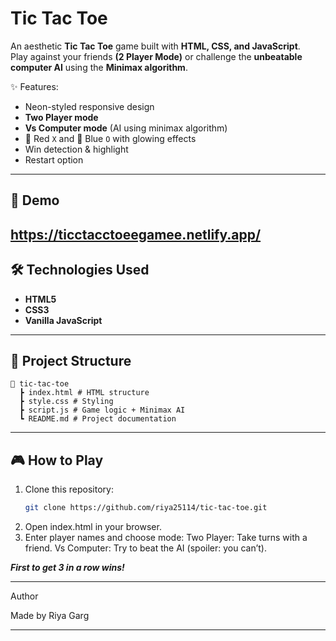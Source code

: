 # Tic Tac Toe

An aesthetic **Tic Tac Toe** game built with **HTML, CSS, and JavaScript**.  
Play against your friends **(2 Player Mode)** or challenge the **unbeatable computer AI** using the **Minimax algorithm**.  

✨ Features:
- Neon-styled responsive design
- **Two Player mode**
- **Vs Computer mode** (AI using minimax algorithm)
- 🔴 Red `X` and 🔵 Blue `O` with glowing effects
- Win detection & highlight
- Restart option

---

## 🚀 Demo
https://ticctacctoeegamee.netlify.app/
---

## 🛠️ Technologies Used
- **HTML5**
- **CSS3**
- **Vanilla JavaScript**

---

## 📂 Project Structure
    📁 tic-tac-toe
      ┣ index.html # HTML structure
      ┣ style.css # Styling
      ┣ script.js # Game logic + Minimax AI
      ┗ README.md # Project documentation
      
---

## 🎮 How to Play
1. Clone this repository:
   ```bash
   git clone https://github.com/riya25114/tic-tac-toe.git
2. Open index.html in your browser.
3. Enter player names and choose mode:
  Two Player: Take turns with a friend.
  Vs Computer: Try to beat the AI (spoiler: you can’t).

***First to get 3 in a row wins!***

---

Author

Made by Riya Garg

---
